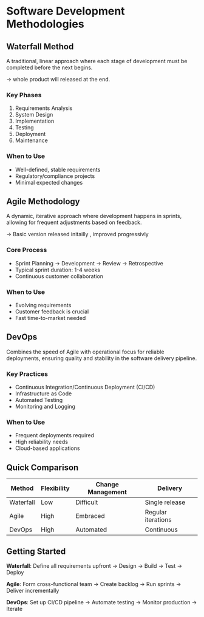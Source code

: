 # Software Development Methodologies

## Waterfall Method
A traditional, linear approach where each stage of development must be completed before the next begins.

-> whole product will released at the end.

### Key Phases
1. Requirements Analysis
2. System Design  
3. Implementation
4. Testing
5. Deployment
6. Maintenance

### When to Use
- Well-defined, stable requirements
- Regulatory/compliance projects
- Minimal expected changes

## Agile Methodology
A dynamic, iterative approach where development happens in sprints, allowing for frequent adjustments based on feedback.

-> Basic version released initailly , improved progressivly

### Core Process
- Sprint Planning → Development → Review → Retrospective
- Typical sprint duration: 1-4 weeks
- Continuous customer collaboration

### When to Use
- Evolving requirements
- Customer feedback is crucial
- Fast time-to-market needed

## DevOps
Combines the speed of Agile with operational focus for reliable deployments, ensuring quality and stability in the software delivery pipeline.

### Key Practices
- Continuous Integration/Continuous Deployment (CI/CD)
- Infrastructure as Code
- Automated Testing
- Monitoring and Logging

### When to Use
- Frequent deployments required
- High reliability needs
- Cloud-based applications

## Quick Comparison

| Method | Flexibility | Change Management | Delivery |
|--------|------------|-------------------|----------|
| Waterfall | Low | Difficult | Single release |
| Agile | High | Embraced | Regular iterations |
| DevOps | High | Automated | Continuous |

## Getting Started

**Waterfall**: Define all requirements upfront → Design → Build → Test → Deploy

**Agile**: Form cross-functional team → Create backlog → Run sprints → Deliver incrementally  

**DevOps**: Set up CI/CD pipeline → Automate testing → Monitor production → Iterate